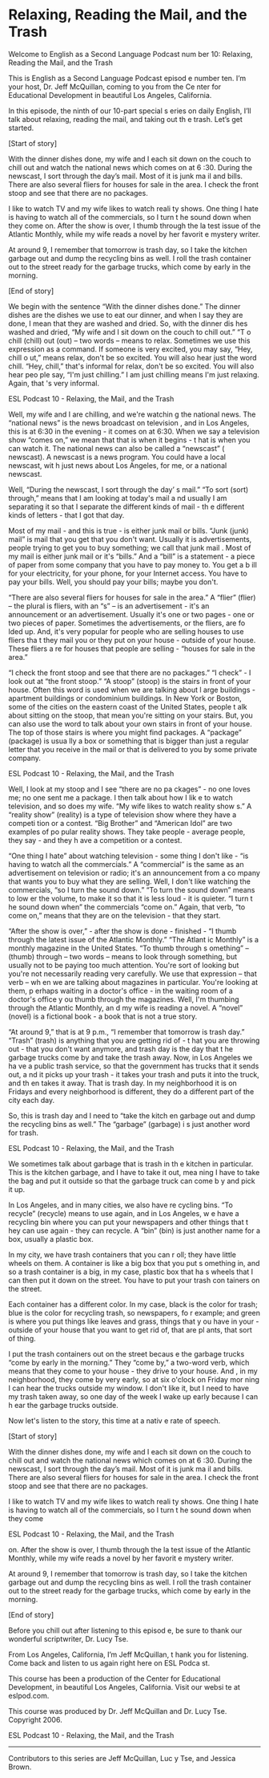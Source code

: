 # Relaxing, Reading the Mail, and the Trash

Welcome to English as a Second Language Podcast num ber 10: Relaxing, Reading the Mail, and the Trash 

This is English as a Second Language Podcast episod e number ten. I’m your host, Dr. Jeff McQuillan, coming to you from the Ce nter for Educational Development in beautiful Los Angeles, California. 

In this episode, the ninth of our 10-part special s eries on daily English, I’ll talk about relaxing, reading the mail, and taking out th e trash. Let’s get started. 

[Start of story] 

With the dinner dishes done, my wife and I each sit  down on the couch to chill out and watch the national news which comes on at 6 :30.  During the newscast, I sort through the day’s mail.  Most of it is junk ma il and bills.  There are also several fliers for houses for sale in the area.  I check the front stoop and see that there are no packages.   

I like to watch TV and my wife likes to watch reali ty shows.  One thing I hate is having to watch all of the commercials, so I turn t he sound down when they come on.  After the show is over, I thumb through the la test issue of the Atlantic Monthly, while my wife reads a novel by her favorit e mystery writer.   

At around 9, I remember that tomorrow is trash day,  so I take the kitchen garbage out and dump the recycling bins as well.  I  roll the trash container out to the street ready for the garbage trucks, which come  by early in the morning.   

[End of story] 

We begin with the sentence “With the dinner dishes done.” The dinner dishes are the dishes we use to eat our dinner, and when I say  they are done, I mean that they are washed and dried.  So, with the dinner dis hes washed and dried, “My wife and I sit down on the couch to chill out.”  “T o chill (chill) out (out) – two words – means to relax.  Sometimes we use this expression  as a command.  If someone is very excited, you may say, “Hey, chill o ut,” means relax, don't be so excited.  You will also hear just the word chill.  “Hey, chill,” that's informal for relax, don't be so excited.  You will also hear peo ple say, “I'm just chilling.”  I am just chilling means I'm just relaxing.  Again, that 's very informal.  

ESL Podcast 10 - Relaxing, the Mail, and the Trash  

 Well, my wife and I are chilling, and we're watchin g the national news.  The “national news” is the news broadcast on television , and in Los Angeles, this is at 6:30 in the evening - it comes on at 6:30.  When we  say a television show “comes on,” we mean that that is when it begins - t hat is when you can watch it. The national news can also be called a “newscast” ( newscast). A newscast is a news program.  You could have a local newscast, wit h just news about Los Angeles, for me, or a national newscast. 

Well, “During the newscast, I sort through the day’ s mail.”  “To sort (sort) through,” means that I am looking at today's mail a nd usually I am separating it so that I separate the different kinds of mail - th e different kinds of letters - that I got that day. 

Most of my mail - and this is true - is either junk  mail or bills.  “Junk (junk) mail” is mail that you get that you don't want.  Usually it is advertisements, people trying to get you to buy something; we call that junk mail .  Most of my mail is either junk mail or it's “bills.” And a “bill” is a statement -  a piece of paper from some company that you have to pay money to.  You get a b ill for your electricity, for your phone, for your Internet access.  You have to pay your bills.  Well, you should pay your bills; maybe you don't. 

“There are also several fliers for houses for sale in the area.”  A “flier” (flier) – the plural is fliers, with an “s” – is an advertisement  - it's an announcement or an advertisement.  Usually it's one or two pages - one  or two pieces of paper. Sometimes the advertisements, or the fliers, are fo lded up.  And, it's very popular for people who are selling houses to use fliers tha t they mail you or they put on your house - outside of your house.  These fliers a re for houses that people are selling - “houses for sale in the area.” 

“I check the front stoop and see that there are no packages.”  “I check” - I look out at “the front stoop.”  “A stoop” (stoop) is the  stairs in front of your house. Often this word is used when we are talking about l arge buildings - apartment buildings or condominium buildings.  In New York or  Boston, some of the cities on the eastern coast of the United States, people t alk about sitting on the stoop, that mean you're sitting on your stairs.  But, you can also use the word to talk about your own stairs in front of your house.  The top of those stairs is where you might find packages.  A “package” (package) is usua lly a box or something that is bigger than just a regular letter that you receive in the mail or that is delivered to you by some private company.    

ESL Podcast 10 - Relaxing, the Mail, and the Trash  

 Well, I look at my stoop and I see “there are no pa ckages” - no one loves me; no one sent me a package.  I then talk about how I lik e to watch television, and so does my wife.  “My wife likes to watch reality show s.”  A “reality show” (reality) is a type of television show where they have a competi tion or a contest.  “Big Brother” and “American Idol” are two examples of po pular reality shows.  They take people - average people, they say - and they h ave a competition or a contest. 

“One thing I hate” about watching television - some thing I don't like - “is having to watch all the commercials.”  A “commercial” is the same as an advertisement on television or radio; it's an announcement from a co mpany that wants you to buy what they are selling.  Well, I don't like watching  the commercials, “so I turn the sound down.”  “To turn the sound down” means to low er the volume, to make it so that it is less loud - it is quieter.  “I turn t he sound down when” the commercials “come on.”  Again, that verb, “to come on,” means that they are on the television - that they start. 

“After the show is over,” - after the show is done - finished - “I thumb through the latest issue of the Atlantic Monthly.”  “The Atlant ic Monthly” is a monthly magazine in the United States.  “To thumb through s omething” – (thumb) through – two words – means to look through something, but usually not to be paying too much attention.  You're sort of looking but you're not necessarily reading very carefully.  We use that expression – that verb – wh en we are talking about magazines in particular.  You're looking at them, p erhaps waiting in a doctor's office - in the waiting room of a doctor's office y ou thumb through the magazines. Well, I'm thumbing through the Atlantic Monthly, an d my wife is reading a novel. A “novel” (novel) is a fictional book - a book that  is not a true story. 

“At around 9,” that is at 9 p.m., “I remember that tomorrow is trash day.”  “Trash” (trash) is anything that you are getting rid of - t hat you are throwing out - that you don't want anymore, and trash day is the day that t he garbage trucks come by and take the trash away.  Now, in Los Angeles we ha ve a public trash service, so that the government has trucks that it sends out, a nd it picks up your trash - it takes your trash and puts it into the truck, and th en takes it away.  That is trash day.  In my neighborhood it is on Fridays and every  neighborhood is different, they do a different part of the city each day.   

So, this is trash day and I need to “take the kitch en garbage out and dump the recycling bins as well.”  The “garbage” (garbage) i s just another word for trash.   

ESL Podcast 10 - Relaxing, the Mail, and the Trash  

We sometimes talk about garbage that is trash in th e kitchen in particular.  This is the kitchen garbage, and I have to take it out, mea ning I have to take the bag and put it outside so that the garbage truck can come b y and pick it up. 

In Los Angeles, and in many cities, we also have re cycling bins.  “To recycle” (recycle) means to use again, and in Los Angeles, w e have a recycling bin where you can put your newspapers and other things that t hey can use again - they can recycle.  A “bin” (bin) is just another name for a box, usually a plastic box.   

In my city, we have trash containers that you can r oll; they have little wheels on them.  A container is like a big box that you put s omething in, and so a trash container is a big, in my case, plastic box that ha s wheels that I can then put it down on the street.  You have to put your trash con tainers on the street.   

Each container has a different color.  In my case, black is the color for trash; blue is the color for recycling trash, so newspapers, fo r example; and green is where you put things like leaves and grass, things that y ou have in your - outside of your house that you want to get rid of, that are pl ants, that sort of thing. 

I put the trash containers out on the street becaus e the garbage trucks “come by early in the morning.”  They “come by,” a two-word verb, which means that they come to your house - they drive to your house.  And , in my neighborhood, they come by very early, so at six o'clock on Friday mor ning I can hear the trucks outside my window.  I don't like it, but I need to have my trash taken away, so one day of the week I wake up early because I can h ear the garbage trucks outside. 

Now let's listen to the story, this time at a nativ e rate of speech. 

[Start of story] 

With the dinner dishes done, my wife and I each sit  down on the couch to chill out and watch the national news which comes on at 6 :30.  During the newscast, I sort through the day’s mail.  Most of it is junk ma il and bills.  There are also several fliers for houses for sale in the area.  I check the front stoop and see that there are no packages.   

I like to watch TV and my wife likes to watch reali ty shows.  One thing I hate is having to watch all of the commercials, so I turn t he sound down when they come  

ESL Podcast 10 - Relaxing, the Mail, and the Trash  

on.  After the show is over, I thumb through the la test issue of the Atlantic Monthly, while my wife reads a novel by her favorit e mystery writer.   

At around 9, I remember that tomorrow is trash day,  so I take the kitchen garbage out and dump the recycling bins as well.  I  roll the trash container out to the street ready for the garbage trucks, which come  by early in the morning.   

[End of story] 

Before you chill out after listening to this episod e, be sure to thank our wonderful scriptwriter, Dr. Lucy Tse. 

From Los Angeles, California, I’m Jeff McQuillan, t hank you for listening. Come back and listen to us again right here on ESL Podca st. 

This course has been a production of the Center for  Educational Development, in beautiful Los Angeles, California.  Visit our websi te at eslpod.com. 

This course was produced by Dr. Jeff McQuillan and Dr. Lucy Tse.  Copyright 2006. 

ESL Podcast 10 - Relaxing, the Mail, and the Trash  

______ 

Contributors to this series are Jeff McQuillan, Luc y Tse, and Jessica Brown.

